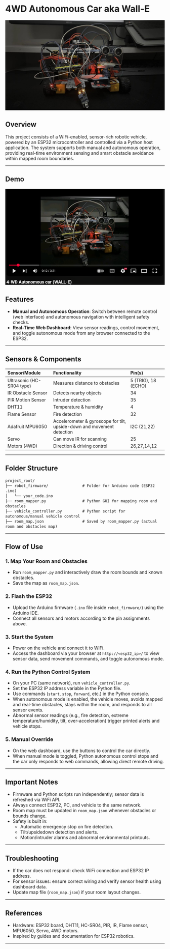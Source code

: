 # 4WD Autonomous Car aka Wall-E
![wall-e](assets/wall-e.jpg)

## Overview
 
This project consists of a WiFi-enabled, sensor-rich robotic vehicle, powered by an ESP32 microcontroller and controlled via a Python host application. The system supports both manual and autonomous operation, providing real-time environment sensing and smart obstacle avoidance within mapped room boundaries.

***

## Demo
[![Wall-E Demo](assets/image.png)](https://youtu.be/gQyEAW1ap30?si=Ck5gOCbIng7AmUG1)

## Features

- **Manual and Autonomous Operation**: Switch between remote control (web interface) and autonomous navigation with intelligent safety checks.
- **Real-Time Web Dashboard**: View sensor readings, control movement, and toggle autonomous mode from any browser connected to the ESP32.

***
## Sensors \& Components

| Sensor/Module | Functionality | Pin(s) |
| :-- | :-- | :-- |
| Ultrasonic (HC-SR04 type) | Measures distance to obstacles | 5 (TRIG), 18 (ECHO) |
| IR Obstacle Sensor | Detects nearby objects | 34 |
| PIR Motion Sensor | Intruder detection | 35 |
| DHT11 | Temperature \& humidity | 4 |
| Flame Sensor | Fire detection | 32 |
| Adafruit MPU6050 | Accelerometer \& gyroscope for tilt, upside-down and movement detection | I2C (21,22) |
| Servo | Can move IR for scanning | 25 |
| Motors (4WD) | Direction \& driving control | 26,27,14,12 |


***
## Folder Structure

```
project_root/
├── robot_firmware/               # Folder for Arduino code (ESP32 .ino)
│   └── your_code.ino
├── room_mapper.py                # Python GUI for mapping room and obstacles
├── vehicle_controller.py         # Python script for autonomous/manual vehicle control
├── room_map.json                 # Saved by room_mapper.py (actual room and obstacles map)
```


***
## Flow of Use

### 1. **Map Your Room and Obstacles**

- Run `room_mapper.py` and interactively draw the room bounds and known obstacles.
- Save the map as `room_map.json`.


### 2. **Flash the ESP32**

- Upload the Arduino firmware (`.ino` file inside `robot_firmware/`) using the Arduino IDE.
- Connect all sensors and motors according to the pin assignments above.


### 3. **Start the System**

- Power on the vehicle and connect it to WiFi.
- Access the dashboard via your browser at `http://<esp32_ip>/` to view sensor data, send movement commands, and toggle autonomous mode.


### 4. **Run the Python Control System**

- On your PC (same network), run `vehicle_controller.py`.
- Set the ESP32 IP address variable in the Python file.
- Use commands (`start`, `stop`, `forward`, etc.) in the Python console.
- When autonomous mode is enabled, the vehicle moves, avoids mapped and real-time obstacles, stays within the room, and responds to all sensor events.
- Abnormal sensor readings (e.g., fire detection, extreme temperature/humidity, tilt, over-acceleration) trigger printed alerts and vehicle stops.


### 5. **Manual Override**

- On the web dashboard, use the buttons to control the car directly.
- When manual mode is toggled, Python autonomous control stops and the car only responds to web commands, allowing direct remote driving.

***
## Important Notes

- Firmware and Python scripts run independently; sensor data is refreshed via WiFi API.
- Always connect ESP32, PC, and vehicle to the same network.
- Room map must be updated in `room_map.json` whenever obstacles or bounds change.
- Safety is built in:
    - Automatic emergency stop on fire detection.
    - Tilt/upsidedown detection and alerts.
    - Motion/intruder alarms and abnormal environmental printouts.

***
## Troubleshooting

- If the car does not respond: check WiFi connection and ESP32 IP address.
- For sensor issues: ensure correct wiring and verify sensor health using dashboard data.
- Update map file (`room_map.json`) if your room layout changes.

***
## References

- Hardware: ESP32 board, DHT11, HC-SR04, PIR, IR, Flame sensor, MPU6050, Servo, 4WD motors.
- Inspired by guides and documentation for ESP32 robotics.

***

